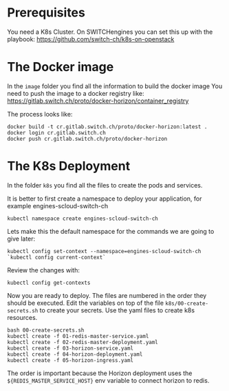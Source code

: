 # Prerequisites

You need a K8s Cluster. On SWITCHengines you can set this up with the playbook:
https://github.com/switch-ch/k8s-on-openstack

# The Docker image

In the `image` folder you find all the information to build the docker image
You need to push the image to a docker registry like:
https://gitlab.switch.ch/proto/docker-horizon/container_registry

The process looks like:
```
docker build -t cr.gitlab.switch.ch/proto/docker-horizon:latest .
docker login cr.gitlab.switch.ch
docker push cr.gitlab.switch.ch/proto/docker-horizon
```


# The K8s Deployment

In the folder `k8s` you find all the files to create the pods and services.

It is better to first create a namespace to deploy your application, for example engines-scloud-switch-ch

    kubectl namespace create engines-scloud-switch-ch

Lets make this the default namespace for the commands we are going to give later:

    kubectl config set-context --namespace=engines-scloud-switch-ch `kubectl config current-context`

Review the changes with:

    kubectl config get-contexts

Now you are ready to deploy.
The files are numbered in the order they should be executed.
Edit the variables on top of the file `k8s/00-create-secrets.sh` to create your secrets.
Use the yaml files to create k8s resources.

```
bash 00-create-secrets.sh
kubectl create -f 01-redis-master-service.yaml
kubectl create -f 02-redis-master-deployment.yaml
kubectl create -f 03-horizon-service.yaml
kubectl create -f 04-horizon-deployment.yaml
kubectl create -f 05-horizon-ingress.yaml
```
The order is important because the Horizon deployment uses the `${REDIS_MASTER_SERVICE_HOST}` env variable to connect horizon to redis.


